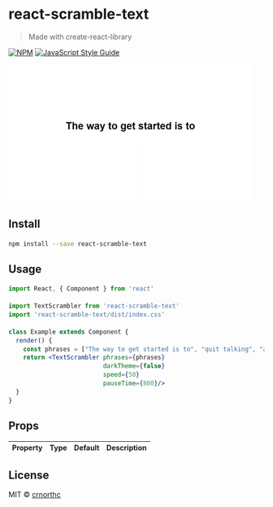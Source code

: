 # react-scramble-text

> Made with create-react-library

[![NPM](https://img.shields.io/npm/v/react-scramble-text.svg)](https://www.npmjs.com/package/react-scramble-text) [![JavaScript Style Guide](https://img.shields.io/badge/code_style-standard-brightgreen.svg)](https://standardjs.com)

![Demo](https://raw.githubusercontent.com/crnorthc/react-scramble-text/master/src/preview.gif)

## Install

```bash
npm install --save react-scramble-text
```

## Usage

```jsx
import React, { Component } from 'react'

import TextScrambler from 'react-scramble-text'
import 'react-scramble-text/dist/index.css'

class Example extends Component {
  render() {
    const phrases = ["The way to get started is to", "quit talking", "and", "begin doing", "-Walt Disney"]
    return <TextScrambler phrases={phrases}
                          darkTheme={false}
                          speed={50}
                          pauseTime={800}/>
  }
}
```

## Props

| Property| Type| Default| Description|
|:--------------|:-------------------|:--------------------------------------|:---------------------------------------------------------------------------------------------------------------------------------------------|


## License

MIT © [crnorthc](https://github.com/crnorthc)
